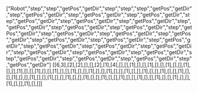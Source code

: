 ["Robot","step","step","getPos","getDir","step","step","step","getPos","getDir","step","getPos","getDir","step","getPos","getDir","step","getPos","getDir","step","getPos","getDir","step","getPos","getDir","step","getPos","getDir","step","getPos","getDir","step","getPos","getDir","step","getPos","getDir","step","getPos","getDir","step","getPos","getDir","step","getPos","getDir","step","getPos","getDir","step","getPos","getDir","step","getPos","getDir","step","getPos","getDir","step","getPos","getDir","step","getPos","getDir","step","getPos","getDir","step","getPos","getDir","step","getPos","getDir","step","getPos","getDir","step","getPos","getDir","step","getPos","getDir","step","getPos","getDir","step","getPos","getDir"]
[[6,3],[2],[2],[],[],[2],[1],[4],[],[],[1],[],[],[1],[],[],[1],[],[],[1],[],[],[1],[],[],[1],[],[],[1],[],[],[1],[],[],[1],[],[],[1],[],[],[1],[],[],[1],[],[],[1],[],[],[1],[],[],[1],[],[],[1],[],[],[1],[],[],[1],[],[],[1],[],[],[1],[],[],[1],[],[],[1],[],[],[1],[],[],[1],[],[],[1],[],[],[1],[],[]]